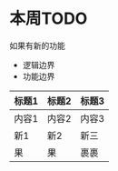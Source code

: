 # 本周TODO
如果有新的功能  

* 逻辑边界  
* 功能边界  

标题1 | 标题2 | 标题3
---- | ------|--------
内容1 | 内容2 | 内容3
新1 | 新2 | 新三
果 | 果 | 裹裹
